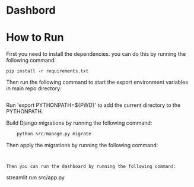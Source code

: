 # Dashbord

# How to Run

First you need to install the dependencies.
you can do this by running the following command:

```
pip install -r requirements.txt
```

Then run the following command to start the export environment variables in main repo directory:

```source .env
```

Run 'export PYTHONPATH=${PWD}' to add the current directory to the PYTHONPATH.


Build Django migrations by running the following command:

``` python src/manage.py makemigrations db
    python src/manage.py migrate
```


Then apply the migrations by running the following command:
```


Then you can run the dashboard by running the following command:

```
streamlit run src/app.py
```
